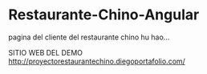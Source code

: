 # Restaurante-Chino-Angular
pagina del cliente del restaurante chino hu hao... 

SITIO WEB DEL DEMO 
http://proyectorestaurantechino.diegoportafolio.com/